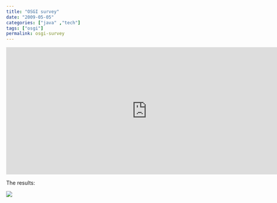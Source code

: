 ```yaml
---
title: "OSGI survey"
date: "2009-05-05"
categories: ["java" ,"tech"]
tags: ["osgi"]
permalink: osgi-survey
---
```

<iframe src="https://docs.google.com/spreadsheet/embeddedform?formkey=ckhzRjlyekdjYWtGZnlKYlZUYU0zM0E6MA.." width="760" height="344" frameborder="0" marginheight="0" marginwidth="0">Loading...</iframe>

The results:

![](https://docs.google.com/spreadsheet/oimg?key=0Akkf5_MgAMxgckhzRjlyekdjYWtGZnlKYlZUYU0zM0E&oid=2&zx=2cx0p6mjlgp5)
